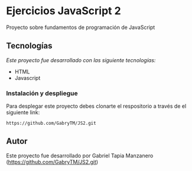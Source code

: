 # Ejercicios JavaScript 2
Proyecto sobre fundamentos de programación de JavaScript

## Tecnologías
_Este proyecto fue desarrollado con las siguiente tecnologías:_

* HTML
* Javascript

### Instalación y despliegue
Para desplegar este proyecto debes clonarte el respositorio a través de el siguiente link:

```
https://github.com/GabryTM/JS2.git
```

## Autor
Este proyecto fue desarrollado por Gabriel Tapia Manzanero (https://github.com/GabryTM/JS2.git)